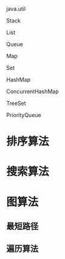 java.util

Stack

List

Queue

Map

Set

HashMap

ConcurrentHashMap

TreeSet

PriorityQueue


# 排序算法

# 搜索算法

# 

# 图算法
## 最短路径
## 遍历算法

